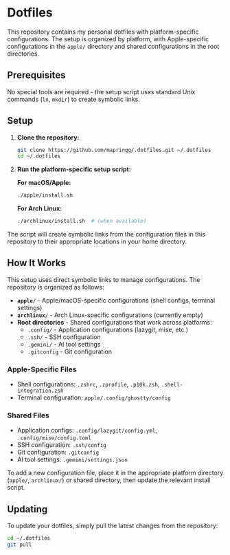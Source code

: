 # Dotfiles

This repository contains my personal dotfiles with platform-specific configurations. The setup is organized by platform, with Apple-specific configurations in the `apple/` directory and shared configurations in the root directories.

## Prerequisites

No special tools are required - the setup script uses standard Unix commands (`ln`, `mkdir`) to create symbolic links.

## Setup

1.  **Clone the repository:**

    ```bash
    git clone https://github.com/mapringg/.dotfiles.git ~/.dotfiles
    cd ~/.dotfiles
    ```

2.  **Run the platform-specific setup script:**

    **For macOS/Apple:**
    ```bash
    ./apple/install.sh
    ```

    **For Arch Linux:**
    ```bash
    ./archlinux/install.sh  # (when available)
    ```

The script will create symbolic links from the configuration files in this repository to their appropriate locations in your home directory.

## How It Works

This setup uses direct symbolic links to manage configurations. The repository is organized as follows:

- **`apple/`** - Apple/macOS-specific configurations (shell configs, terminal settings)
- **`archlinux/`** - Arch Linux-specific configurations (currently empty)
- **Root directories** - Shared configurations that work across platforms:
  - `.config/` - Application configurations (lazygit, mise, etc.)
  - `.ssh/` - SSH configuration
  - `.gemini/` - AI tool settings
  - `.gitconfig` - Git configuration

### Apple-Specific Files
- Shell configurations: `.zshrc`, `.zprofile`, `.p10k.zsh`, `.shell-integration.zsh`
- Terminal configuration: `apple/.config/ghostty/config`

### Shared Files
- Application configs: `.config/lazygit/config.yml`, `.config/mise/config.toml`
- SSH configuration: `.ssh/config`
- Git configuration: `.gitconfig`
- AI tool settings: `.gemini/settings.json`

To add a new configuration file, place it in the appropriate platform directory (`apple/`, `archlinux/`) or shared directory, then update the relevant install script.

## Updating

To update your dotfiles, simply pull the latest changes from the repository:

```bash
cd ~/.dotfiles
git pull
```
